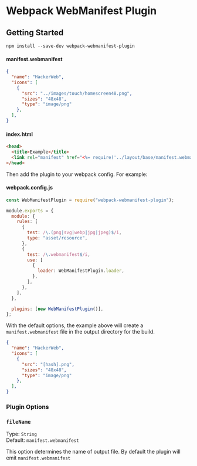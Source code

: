 # Webpack WebManifest Plugin

## Getting Started

```console
npm install --save-dev webpack-webmanifest-plugin
```

#### manifest.webmanifest
```json
{
  "name": "HackerWeb",
  "icons": [
    {
      "src": "../images/touch/homescreen48.png",
      "sizes": "48x48",
      "type": "image/png"
    },
  ],
}
```

#### index.html
```html
<head>
  <title>Example</title>
  <link rel="manifest" href="<%= require('../layout/base/manifest.webmanifest') %>" />
</head>
```

Then add the plugin to your webpack config. For example:

#### webpack.config.js
```js
const WebManifestPlugin = require("webpack-webmanifest-plugin");

module.exports = {
  module: {
    rules: [
      {
        test: /\.(png|svg|webp|jpg|jpeg)$/i,
        type: "asset/resource",
      },
      {
        test: /\.webmanifest$/i,
        use: [
          {
            loader: WebManifestPlugin.loader,
          },
        ],
      },
    ],
  },

  plugins: [new WebManifestPlugin()],
};
```

With the default options, the example above will create a `manifest.webmanifest` file in the output directory for the build.

```json
{
  "name": "HackerWeb",
  "icons": [
    {
      "src": "[hash].png",
      "sizes": "48x48",
      "type": "image/png"
    },
  ],
}
```

### Plugin Options

### `fileName`

Type: `String`<br>
Default: `manifest.webmanifest`

This option determines the name of output file. By default the plugin will emit `manifest.webmanifest`
